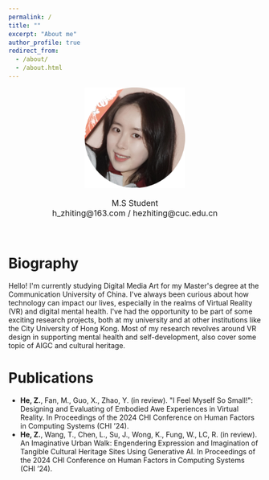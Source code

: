 ```yaml
---
permalink: /
title: ""
excerpt: "About me"
author_profile: true
redirect_from: 
  - /about/
  - /about.html
---
```

<div align="center"><img src='/images/Personal Photo.png' width="200px"></div>
<br>
<center><font size="3" >M.S Student</font></center>
<center><font size="3" >h_zhiting@163.com  /  hezhiting@cuc.edu.cn</font></center>
<br>
<br>

# Biography

Hello! I'm currently studying Digital Media Art for my Master's degree at the Communication University of China. I've always been curious about how technology can impact our lives, especially in the realms of Virtual Reality (VR) and digital mental health. I've had the opportunity to be part of some exciting research projects, both at my university and at other institutions like the City University of Hong Kong. Most of my research revolves around VR design in supporting mental health and self-development, also cover some topic of AIGC and cultural heritage.

# Publications
- **He, Z.**, Fan, M., Guo, X., Zhao, Y. (in review). "I Feel Myself So Small!": Designing and Evaluating of Embodied Awe Experiences in Virtual Reality. In Proceedings of the 2024 CHI Conference on Human Factors in Computing Systems (CHI ’24).
- **He, Z.**, Wang, T., Chen, L., Su, J., Wong, K., Fung, W., LC, R. (in review). An Imaginative Urban Walk: Engendering Expression and Imagination of Tangible Cultural Heritage Sites Using Generative AI. In Proceedings of the 2024 CHI Conference on Human Factors in Computing Systems (CHI ’24).
